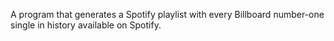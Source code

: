 A program that generates a Spotify playlist with every Billboard number-one single in history available on Spotify.